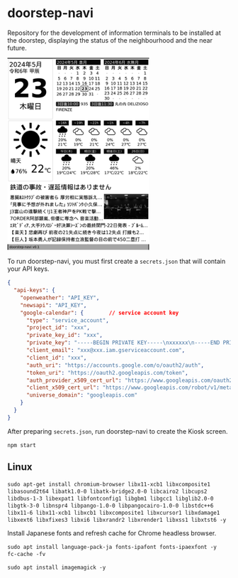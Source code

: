 # doorstep-navi

Repository for the development of information terminals to be installed at the doorstep, displaying the status of the neighbourhood and the near future.

<img src="output.png" width="320" alt="Sample Screen"/>

To run doorstep-navi, you must first create a `secrets.json` that will contain
your API keys.

```json
{
  "api-keys": {
    "openweather": "API_KEY",
    "newsapi": "API_KEY",
    "google-calendar": {        // service account key
      "type": "service_account",
      "project_id": "xxx",
      "private_key_id": "xxx",
      "private_key": "-----BEGIN PRIVATE KEY-----\nxxxxxx\n-----END PRIVATE KEY-----\n",
      "client_email": "xxx@xxx.iam.gserviceaccount.com",
      "client_id": "xxx",
      "auth_uri": "https://accounts.google.com/o/oauth2/auth",
      "token_uri": "https://oauth2.googleapis.com/token",
      "auth_provider_x509_cert_url": "https://www.googleapis.com/oauth2/v1/certs",
      "client_x509_cert_url": "https://www.googleapis.com/robot/v1/metadata/x509/xxx%40xxx.iam.gserviceaccount.com",
      "universe_domain": "googleapis.com"
    }
  }
}
```

After preparing `secrets.json`, run doorstep-navi to create the Kiosk screen.

```shell
npm start
```


## Linux

```shell
sudo apt-get install chromium-browser libx11-xcb1 libxcomposite1 libasound2t64 libatk1.0-0 libatk-bridge2.0-0 libcairo2 libcups2 libdbus-1-3 libexpat1 libfontconfig1 libgbm1 libgcc1 libglib2.0-0 libgtk-3-0 libnspr4 libpango-1.0-0 libpangocairo-1.0-0 libstdc++6 libx11-6 libx11-xcb1 libxcb1 libxcomposite1 libxcursor1 libxdamage1 libxext6 libxfixes3 libxi6 libxrandr2 libxrender1 libxss1 libxtst6 -y
```

Install Japanese fonts and refresh cache for Chrome headless browser.

```shell
sudo apt install language-pack-ja fonts-ipafont fonts-ipaexfont -y
fc-cache -fv
```

```shell
sudo apt install imagemagick -y
```
